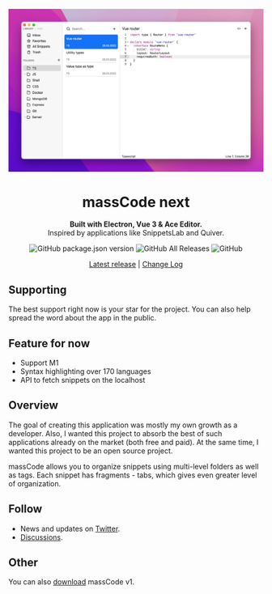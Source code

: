 <p align="center">
  <img src="./hero.png">
</p>

<h1 align="center">massCode next</h1>

<p align="center">
  <strong>Built with Electron, Vue 3 & Ace Editor.</strong>
  <br>
  Inspired by applications like SnippetsLab and Quiver.
</p>

<p align="center">
  <img alt="GitHub package.json version" src="https://img.shields.io/github/package-json/v/massCodeIO/massCode">
  <img alt="GitHub All Releases" src="https://img.shields.io/github/downloads/massCodeIO/massCode/total">
  <img alt="GitHub" src="https://img.shields.io/github/license/massCodeIO/massCode">
</p>

<p align="center">
  <a href="https://github.com/massCodeIO/massCode/releases">Latest release</a> | <a href="https://github.com/massCodeIO/massCode/blob/master/CHANGELOG.md">Change Log</a>
</p>


## Supporting

The best support right now is your star for the project. You can also help spread the word about the app in the public.

## Feature for now
- Support M1
- Syntax highlighting over 170 languages
- API to fetch snippets on the localhost

## Overview

The goal of creating this application was mostly my own growth as a developer. Also, I wanted this project to absorb the best of such applications already on the market (both free and paid). At the same time, I wanted this project to be an open source project.

massCode allows you to organize snippets using multi-level folders as well as tags. Each snippet has fragments - tabs, which gives even greater level of organization.

## Follow
 - News and updates on [Twitter](https://twitter.com/anton_reshetov).
 - [Discussions](https://github.com/massCodeIO/massCode/discussions).

## Other
You can also [download](https://github.com/antonreshetov/massCode) massCode v1.
